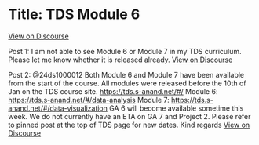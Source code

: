 # Title: TDS Module 6
[View on Discourse](https://discourse.onlinedegree.iitm.ac.in/t/tds-module-6/168482)

Post 1: I am not able to see Module 6 or Module 7 in my TDS curriculum. Please let me know whether it is released already.
[View on Discourse](https://discourse.onlinedegree.iitm.ac.in/t/tds-module-6/168482/1)


Post 2: @24ds1000012 Both Module 6 and Module 7 have been available from the start of the course. All modules were released before the 10th of Jan on the TDS course site. https://tds.s-anand.net/#/ Module 6: https://tds.s-anand.net/#/data-analysis Module 7: https://tds.s-anand.net/#/data-visualization GA 6 will become available sometime this week. We do not currently have an ETA on GA 7 and Project 2. Please refer to pinned post at the top of TDS page for new dates. Kind regards
[View on Discourse](https://discourse.onlinedegree.iitm.ac.in/t/tds-module-6/168482/2)


